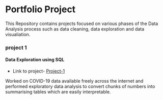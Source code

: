 # Portfolio Project

This Repository contains projects focused on various phases of the Data Analysis process such as data cleaning, data exploration and data visualiation.

### project 1
#### Data Exploration using SQL
* Link to project- [Project-1](https://github.com/Shrutigpt15/portfolioProject/blob/main/coviddataQuery.sql)

Worked on COVID-19 data available freely across the internet and performed exploratory data analysis to convert chunks of numbers into summarising tables which are easily interpretable.

